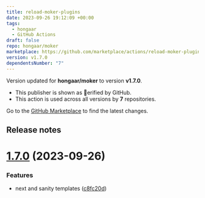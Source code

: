 ```yaml
---
title: reload-moker-plugins
date: 2023-09-26 19:12:09 +00:00
tags:
  - hongaar
  - GitHub Actions
draft: false
repo: hongaar/moker
marketplace: https://github.com/marketplace/actions/reload-moker-plugins
version: v1.7.0
dependentsNumber: "7"
---
```



Version updated for **hongaar/moker** to version **v1.7.0**.
- This publisher is shown as erified by GitHub.
- This action is used across all versions by **7** repositories.

Go to the [GitHub Marketplace](https://github.com/marketplace/actions/reload-moker-plugins) to find the latest changes.

## Release notes

# [1.7.0](https://github.com/hongaar/moker/compare/v1.6.2...v1.7.0) (2023-09-26)


### Features

* next and sanity templates ([c8fc20d](https://github.com/hongaar/moker/commit/c8fc20d3ac3ef4fa4b18959cada6eae1f6ed27df))




